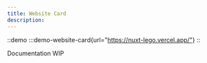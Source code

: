 ```yaml
---
title: Website Card
description:
---
```


::demo
:::demo-website-card{url="https://nuxt-lego.vercel.app/"}
::

Documentation WIP
